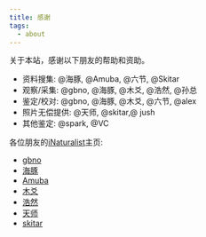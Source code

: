 ```yaml
---
title: 感谢
tags:
  - about
---
```

关于本站，感谢以下朋友的帮助和资助。

- 资料搜集: @海豚, @Amuba, @六节, @Skitar
- 观察/采集: @gbno, @海豚, @木爻, @浩然, @孙总
- 鉴定/校对: @gbno, @海豚, @木爻, @六节, @alex
- 照片无偿提供: @天师, @skitar,@ jush
- 其他鉴定: @spark, @VC



各位朋友的[iNaturalist]()主页:

* [gbno](https://www.inaturalist.org/people/gbno)
* [海豚](https://www.inaturalist.org/taxa/1511925-Polyxenus-hangzhoensis)
* [Amuba](https://www.inaturalist.org/people/amuba-tyh)
* [木爻](https://www.inaturalist.org/people/muyaocraft)
* [浩然]()
* [天师]()
* [skitar](https://www.inaturalist.org/people/5768096)
